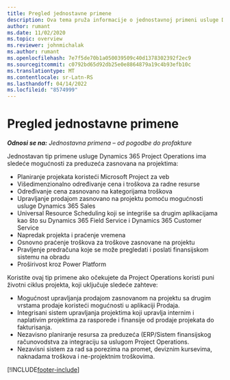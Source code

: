 ```yaml
---
title: Pregled jednostavne primene
description: Ova tema pruža informacije o jednostavnoj primeni usluge Dynamics 365 Project Operations.
author: rumant
ms.date: 11/02/2020
ms.topic: overview
ms.reviewer: johnmichalak
ms.author: rumant
ms.openlocfilehash: 7e7f5de70b1a050039509c40d1378302392f2ec9
ms.sourcegitcommit: c0792bd65d92db25e0e8864879a19c4b93efb10c
ms.translationtype: MT
ms.contentlocale: sr-Latn-RS
ms.lasthandoff: 04/14/2022
ms.locfileid: "8574999"
---
```

# <a name="lite-deployment-overview"></a>Pregled jednostavne primene

_**Odnosi se na:** Jednostavna primena – od pogodbe do profakture_

Jednostavan tip primene usluge Dynamics 365 Project Operations ima sledeće mogućnosti za preduzeća zasnovana na projektima:

- Planiranje projekata koristeći Microsoft Project za veb
- Višedimenzionalno određivanje cena i troškova za radne resurse
- Određivanje cena zasnovano na kategorijama troškova
- Upravljanje prodajom zasnovano na projektu pomoću mogućnosti usluge Dynamics 365 Sales
- Universal Resource Scheduling koji se integriše sa drugim aplikacijama kao što su Dynamics 365 Field Service i Dynamics 365 Customer Service
- Napredak projekta i praćenje vremena
- Osnovno praćenje troškova za troškove zasnovane na projektu
- Pravljenje predračuna koje se može pregledati i poslati finansijskom sistemu na obradu
- Proširivost kroz Power Platform

Koristite ovaj tip primene ako očekujete da Project Operations koristi puni životni ciklus projekta, koji uključuje sledeće zahteve:

- Mogućnost upravljanja prodajom zasnovanom na projektu sa drugim vrstama prodaje koristeći mogućnosti u aplikaciji Prodaja.
- Integrisani sistem upravljanja projektima koji upravlja internim i naplativim projektima za rasporede i finansije od prodaje projekata do fakturisanja.
- Nezavisno planiranje resursa za preduzeća (ERP/Sistem finansijskog računovodstva za integraciju sa uslugom Project Operations.
- Nezavisni sistem za rad sa porezima na promet, deviznim kursevima, naknadama troškova i ne-projektnim troškovima.


[!INCLUDE[footer-include](../includes/footer-banner.md)]
